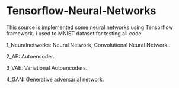 # Tensorflow-Neural-Networks
This source is implemented some neural networks using Tensorflow framework.
I used to MNIST dataset for testing all code

1_Neuralnetworks: Neural Network, Convolutional Neural Network . 

2_AE: Autoencoder.

3_VAE: Variational Autoencoders.

4_GAN: Generative adversarial network.
